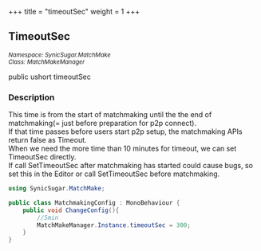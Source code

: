 +++
title = "timeoutSec"
weight = 1
+++
## TimeoutSec
<small>*Namespace: SynicSugar.MatchMake* <br>
*Class: MatchMakeManager* </small>

public ushort timeoutSec


### Description
This time is from the start of matchmaking until the the end of matchmaking(= just before preparation for p2p connect).<br>
If that time passes before users start p2p setup, the matchmaking APIs return false as Timeout.<br>
When we need the more time than 10 minutes for timeout, we can set TimeoutSec directly.<br>
If call SetTimeoutSec after matchmaking has started could cause bugs, so set this in the Editor or call SetTimeoutSec before matchmaking.


```cs
using SynicSugar.MatchMake;

public class MatchmakingConfig : MonoBehaviour {
    public void ChangeConfig(){
        //5min
        MatchMakeManager.Instance.timeoutSec = 300;
    }
}
```